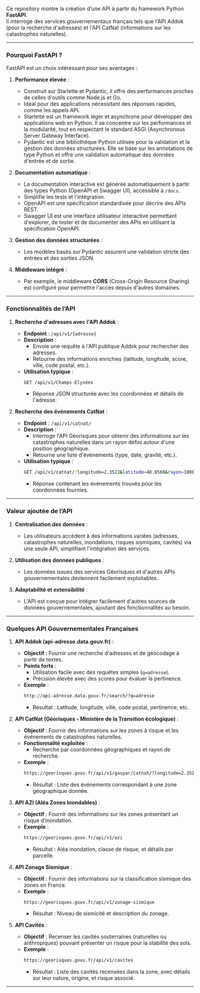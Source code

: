

Ce repository montre la création d’une API à partir du framework Python **FastAPI**.  
Il interroge des services gouvernementaux français tels que l'API Addok (pour la recherche d'adresses) et l'API CatNat (informations sur les catastrophes naturelles).  

---

### Pourquoi FastAPI ?  
FastAPI est un choix intéressant pour ses avantages :  

1. **Performance élevée** :  
   - Construit sur Starlette et Pydantic, il offre des performances proches de celles d'outils comme Node.js et Go.  
   - Idéal pour des applications nécessitant des réponses rapides, comme les appels API.  
   - Starlette est un framework léger et asynchrone pour développer des applications web en Python. Il se concentre sur les performances et la modularité, tout en respectant le standard ASGI (Asynchronous Server Gateway Interface).  
   - Pydantic est une bibliothèque Python utilisée pour la validation et la gestion des données structurées. Elle se base sur les annotations de type Python et offre une validation automatique des données d'entrée et de sortie.  

2. **Documentation automatique** :  
   - La documentation interactive est générée automatiquement à partir des types Python (OpenAPI et Swagger UI), accessible à `/docs`.  
   - Simplifie les tests et l'intégration.  
   - OpenAPI est une spécification standardisée pour décrire des APIs REST.  
   - Swagger UI est une interface utilisateur interactive permettant d'explorer, de tester et de documenter des APIs en utilisant la spécification OpenAPI.  

3. **Gestion des données structurées** :  
   - Les modèles basés sur Pydantic assurent une validation stricte des entrées et des sorties JSON.  

4. **Middleware intégré** :  
   - Par exemple, le middleware **CORS** (Cross-Origin Resource Sharing) est configuré pour permettre l'accès depuis d'autres domaines.  

---

### Fonctionnalités de l’API  

1. **Recherche d'adresses avec l'API Addok** :  
   - **Endpoint** : `/api/v1/{adresse}`  
   - **Description** :  
     - Envoie une requête à l'API publique Addok pour rechercher des adresses.  
     - Retourne des informations enrichies (latitude, longitude, score, ville, code postal, etc.).  
   - **Utilisation typique** :  
     ```bash
     GET /api/v1/Champs-Élysées
     ```
     - Réponse JSON structurée avec les coordonnées et détails de l'adresse.  

2. **Recherche des événements CatNat** :  
   - **Endpoint** : `/api/v1/catnat/`  
   - **Description** :  
     - Interroge l'API Géorisques pour obtenir des informations sur les catastrophes naturelles dans un rayon défini autour d'une position géographique.  
     - Retourne une liste d'événements (type, date, gravité, etc.).  
   - **Utilisation typique** :  
     ```bash
     GET /api/v1/catnat/?longitude=2.3522&latitude=48.8566&rayon=1000
     ```
     - Réponse contenant les événements trouvés pour les coordonnées fournies.  

---

### Valeur ajoutée de l’API  

1. **Centralisation des données** :  
   - Les utilisateurs accèdent à des informations variées (adresses, catastrophes naturelles, inondations, risques sismiques, cavités) via une seule API, simplifiant l'intégration des services.  

2. **Utilisation des données publiques** :  
   - Les données issues des services Géorisques et d'autres APIs gouvernementales deviennent facilement exploitables.  

3. **Adaptabilité et extensibilité** :  
   - L'API est conçue pour intégrer facilement d'autres sources de données gouvernementales, ajoutant des fonctionnalités au besoin.  

---

### Quelques API Gouvernementales Françaises  

1. **API Addok (api-adresse.data.gouv.fr)** :  
   - **Objectif** : Fournir une recherche d'adresses et de géocodage à partir de textes.  
   - **Points forts** :  
     - Utilisation facile avec des requêtes simples (`q=adresse`).  
     - Précision élevée avec des scores pour évaluer la pertinence.  
   - **Exemple** :  
     ```bash
     http://api-adresse.data.gouv.fr/search/?q=adresse
     ```
     - Résultat : Latitude, longitude, ville, code postal, pertinence, etc.  

2. **API CatNat (Géorisques - Ministère de la Transition écologique)** :  
   - **Objectif** : Fournir des informations sur les zones à risque et les événements de catastrophes naturelles.  
   - **Fonctionnalité exploitée** :  
     - Recherche par coordonnées géographiques et rayon de recherche.  
   - **Exemple** :  
     ```bash
     https://georisques.gouv.fr/api/v1/gaspar/catnat/?longitude=2.3522&latitude=48.8566&rayon=1000
     ```
     - Résultat : Liste des événements correspondant à une zone géographique donnée.  

3. **API AZI (Aléa Zones Inondables)** :  
   - **Objectif** : Fournir des informations sur les zones présentant un risque d’inondation.  
   - **Exemple** :  
     ```bash
     https://georisques.gouv.fr/api/v1/azi
     ```
     - Résultat : Aléa inondation, classe de risque, et détails par parcelle.  

4. **API Zonage Sismique** :  
   - **Objectif** : Fournir des informations sur la classification sismique des zones en France.  
   - **Exemple** :  
     ```bash
     https://georisques.gouv.fr/api/v1/zonage-sismique
     ```
     - Résultat : Niveau de sismicité et description du zonage.  

5. **API Cavités** :  
   - **Objectif** : Recenser les cavités souterraines (naturelles ou anthropiques) pouvant présenter un risque pour la stabilité des sols.  
   - **Exemple** :  
     ```bash
     https://georisques.gouv.fr/api/v1/cavites
     ```
     - Résultat : Liste des cavités recensées dans la zone, avec détails sur leur nature, origine, et risque associé.  

---
